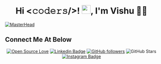 <h1 align="center">Hi <𝚌𝚘𝚍𝚎𝚛𝚜/>! <img src="https://github.com/TheDudeThatCode/TheDudeThatCode/blob/master/Assets/Hi.gif" width="29px">, I'm Vishu 👨‍🎓</h1>


[![MasterHead](https://media-exp1.licdn.com/dms/image/C5616AQFWeOW74DhSZA/profile-displaybackgroundimage-shrink_350_1400/0/1624862791803?e=1648684800&v=beta&t=iNILDj36jgEUZuHK02ktaX73c_FL3n8XLe_jnL968-k)](https://goalsachiever.io)



## Connect Me At Below
  <!--social media icon-->
<div align="center">




[![Open Source Love](https://badges.frapsoft.com/os/v2/open-source.svg?v=103)](https://github.com/goalsachiever)
[![Linkedin Badge](https://img.shields.io/badge/-Vishu%20Goyal-blue?style=social&logo=Linkedin&logoColor=blue&link=https://www.linkedin.com/in/vishugoyal03/)](https://www.linkedin.com/in/vishugoyal03//) 
[![GitHub followers](https://img.shields.io/github/followers/goalsachiever?label=Follow&style=social)](https://github.com/goalsachiever)
![GitHub Stars](https://img.shields.io/github/stars/goalsachiever?style=social)
[![Instagram Badge](https://img.shields.io/badge/-Vishu%20Goyal-blue?style=social&logo=Instagram&link=https://www.instagram.com/vishu_goyal_03/)](https://www.instagram.com/vishu_goyal_03/)



</div> 


<!--
**goalsachiever/goalsachiever** is a ✨ _special_ ✨ repository because its `README.md` (this file) appears on your GitHub profile.

Here are some ideas to get you started:

- 🔭 I’m currently working on ...
- 🌱 I’m currently learning ...
- 👯 I’m looking to collaborate on ...
- 🤔 I’m looking for help with ...
- 💬 Ask me about ...
- 📫 How to reach me: ...
- 😄 Pronouns: ...
- ⚡ Fun fact: ...
-->
